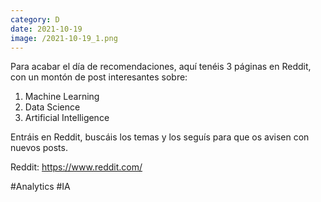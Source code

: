 ```yaml
--- 
category: D 
date: 2021-10-19 
image: /2021-10-19_1.png 
--- 
```


Para acabar el día de recomendaciones, aquí tenéis 3 páginas en Reddit, con un montón de post interesantes sobre:

1) Machine Learning
2) Data Science
3) Artificial Intelligence

Entráis en Reddit, buscáis los temas y los seguís para que os avisen con nuevos posts.

Reddit: https://www.reddit.com/

#Analytics #IA